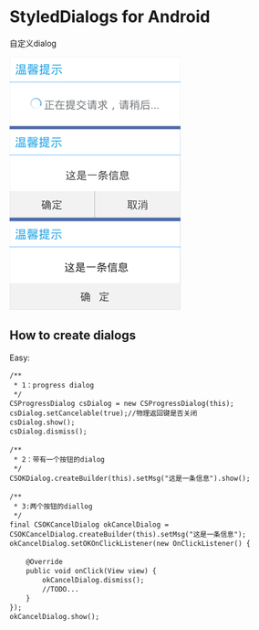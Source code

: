#  StyledDialogs for Android

自定义dialog

 ![hello](img/csdialog-show.png)

## How to create dialogs

Easy:

    /**
     * 1：progress dialog
     */
    CSProgressDialog csDialog = new CSProgressDialog(this);
    csDialog.setCancelable(true);//物理返回键是否关闭
    csDialog.show();
    csDialog.dismiss();

    /**
     * 2：带有一个按钮的dialog
     */
    CSOKDialog.createBuilder(this).setMsg("这是一条信息").show();

    /**
     * 3:两个按钮的diallog
     */
    final CSOKCancelDialog okCancelDialog = CSOKCancelDialog.createBuilder(this).setMsg("这是一条信息");
    okCancelDialog.setOKOnClickListener(new OnClickListener() {
        
        @Override
        public void onClick(View view) {
            okCancelDialog.dismiss();
            //TODO...
        }
    });
    okCancelDialog.show();


